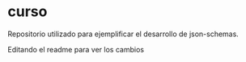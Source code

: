 # curso
Repositorio utilizado para ejemplificar el desarrollo de json-schemas.

Editando el readme para ver los cambios
